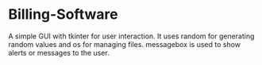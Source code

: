 # Billing-Software
A simple GUI with tkinter for user interaction. It uses random for generating random values and os for managing files. messagebox is used to show alerts or messages to the user.
